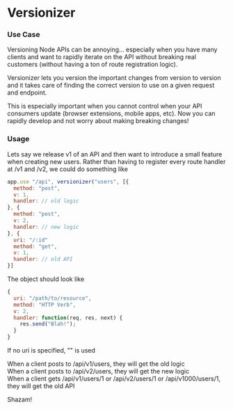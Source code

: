 Versionizer
===========

### Use Case

Versioning Node APIs can be annoying... especially when you have many clients and want to rapidly iterate on the API without breaking real customers (without having a ton of route registration logic).

Versionizer lets you version the important changes from version to version and it takes care of finding the correct version to use on a given request and endpoint.

This is especially important when you cannot control when your API consumers update (browser extensions, mobile apps, etc). Now you can rapidly develop and not worry about making breaking changes!


### Usage

Lets say we release v1 of an API and then want to introduce a small feature when creating new users. Rather than having to register every route handler at /v1 and /v2, we could do something like

```js
app.use "/api", versionizer("users", [{
  method: "post",
  v: 1,
  handler: // old logic
}, {
  method: "post",
  v: 2,
  handler: // new logic
}, {
  uri: "/:id"
  method: "get",
  v: 1,
  handler: // old API 
}]
```

The object should look like 
```js
{
  uri: "/path/to/resource",
  method: "HTTP Verb",
  v: 2,
  handler: function(req, res, next) {
    res.send("Blah!");
  }
}
```

If no uri is specified, "" is used

When a client posts to /api/v1/users, they will get the old logic  
When a client posts to /api/v2/users, they will get the new logic  
When a client gets /api/v1/users/1 or /api/v2/users/1 or /api/v1000/users/1, they will get the old API  

Shazam!
